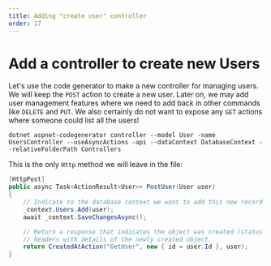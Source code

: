 ```yaml
---
title: Adding "create user" controller
order: 17
---
```


# Add a controller to create new Users

Let's use the code generator to make a new controller for managing users. We
will keep the `POST` action to create a new user. Later on, we may add user
management features where we need to add back in other commands like `DELETE`
and `PUT`. We also certainly do not want to expose any `GET` actions where
someone could list all the users!

```shell
dotnet aspnet-codegenerator controller --model User -name UsersController --useAsyncActions -api --dataContext DatabaseContext --relativeFolderPath Controllers
```

This is the only `Http` method we will leave in the file:

```csharp
[HttpPost]
public async Task<ActionResult<User>> PostUser(User user)
{
    // Indicate to the database context we want to add this new record
    _context.Users.Add(user);
    await _context.SaveChangesAsync();

    // Return a response that indicates the object was created (status code `201`) and some additional
    // headers with details of the newly created object.
    return CreatedAtAction("GetUser", new { id = user.Id }, user);
}
```

<GithubCommitViewer repo="gstark/TacoTuesday" commit="cbefbb4"/>

